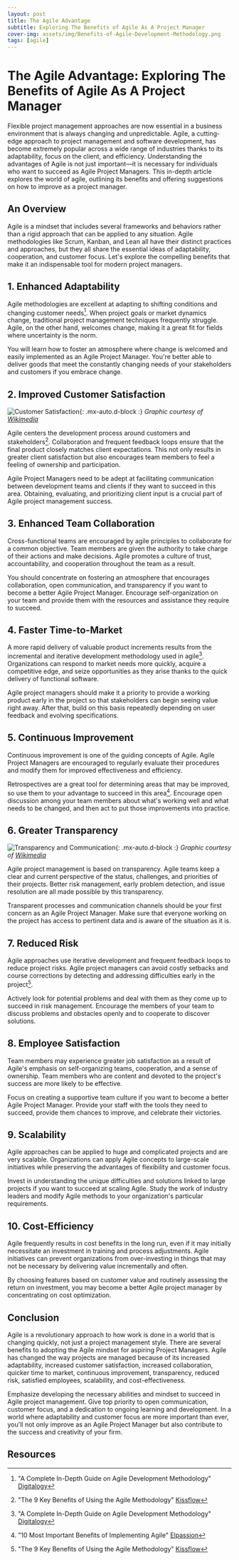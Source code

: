 ```yaml
---
layout: post
title: The Agile Advantage
subtitle: Exploring The Benefits of Agile As A Project Manager
cover-img: assets/img/Benefits-of-Agile-Development-Methodology.png
tags: [agile]
---
```


# The Agile Advantage: Exploring The Benefits of Agile As A Project Manager

Flexible project management approaches are now essential in a business environment that is always changing and unpredictable. Agile, a cutting-edge approach to project management and software development, has become extremely popular across a wide range of industries thanks to its adaptability, focus on the client, and efficiency. Understanding the advantages of Agile is not just important—it is necessary for individuals who want to succeed as Agile Project Managers. This in-depth article explores the world of agile, outlining its benefits and offering suggestions on how to improve as a project manager.

## An Overview

Agile is a mindset that includes several frameworks and behaviors rather than a rigid approach that can be applied to any situation. Agile methodologies like Scrum, Kanban, and Lean all have their distinct practices and approaches, but they all share the essential ideas of adaptability, cooperation, and customer focus. Let's explore the compelling benefits that make it an indispensable tool for modern project managers.

## 1. Enhanced Adaptability

Agile methodologies are excellent at adapting to shifting conditions and changing customer needs[^2]. When project goals or market dynamics change, traditional project management techniques frequently struggle. Agile, on the other hand, welcomes change, making it a great fit for fields where uncertainty is the norm.

You will learn how to foster an atmosphere where change is welcomed and easily implemented as an Agile Project Manager. You're better able to deliver goods that meet the constantly changing needs of your stakeholders and customers if you embrace change.

## 2. Improved Customer Satisfaction

![Customer Satisfaction](/agile-blog/assets/img/Customer-Satisfaction.png){: .mx-auto.d-block :}
*Graphic courtesy of [Wikimedia](https://commons.wikimedia.org/wiki/File:Customer_Satisfaction.png)*

Agile centers the development process around customers and stakeholders[^1]. Collaboration and frequent feedback loops ensure that the final product closely matches client expectations. This not only results in greater client satisfaction but also encourages team members to feel a feeling of ownership and participation.

Agile Project Managers need to be adept at facilitating communication between development teams and clients if they want to succeed in this area. Obtaining, evaluating, and prioritizing client input is a crucial part of Agile project management success.

## 3. Enhanced Team Collaboration

Cross-functional teams are encouraged by agile principles to collaborate for a common objective. Team members are given the authority to take charge of their actions and make decisions. Agile promotes a culture of trust, accountability, and cooperation throughout the team as a result.

You should concentrate on fostering an atmosphere that encourages collaboration, open communication, and transparency if you want to become a better Agile Project Manager. Encourage self-organization on your team and provide them with the resources and assistance they require to succeed.

## 4. Faster Time-to-Market

A more rapid delivery of valuable product increments results from the incremental and iterative development methodology used in agile[^2]. Organizations can respond to market needs more quickly, acquire a competitive edge, and seize opportunities as they arise thanks to the quick delivery of functional software.

Agile project managers should make it a priority to provide a working product early in the project so that stakeholders can begin seeing value right away. After that, build on this basis repeatedly depending on user feedback and evolving specifications.

## 5. Continuous Improvement

Continuous improvement is one of the guiding concepts of Agile. Agile Project Managers are encouraged to regularly evaluate their procedures and modify them for improved effectiveness and efficiency.

Retrospectives are a great tool for determining areas that may be improved, so use them to your advantage to succeed in this area[^3]. Encourage open discussion among your team members about what's working well and what needs to be changed, and then act to put those improvements into practice.

## 6. Greater Transparency

![Transparency and Communication](/agile-blog/assets/img/Business-Communication.jpg){: .mx-auto.d-block :}
*Graphic courtesy of [Wikimedia](https://commons.wikimedia.org/wiki/File:Ghozt_Tramp_-_Business_Communication_Duplicat_model.jpg)*

Agile project management is based on transparency. Agile teams keep a clear and current perspective of the status, challenges, and priorities of their projects. Better risk management, early problem detection, and issue resolution are all made possible by this transparency.

Transparent processes and communication channels should be your first concern as an Agile Project Manager. Make sure that everyone working on the project has access to pertinent data and is aware of the situation as it is.

## 7. Reduced Risk

Agile approaches use iterative development and frequent feedback loops to reduce project risks. Agile project managers can avoid costly setbacks and course corrections by detecting and addressing difficulties early in the project[^1].

Actively look for potential problems and deal with them as they come up to succeed in risk management. Encourage the members of your team to discuss problems and obstacles openly and to cooperate to discover solutions.

## 8. Employee Satisfaction

Team members may experience greater job satisfaction as a result of Agile's emphasis on self-organizing teams, cooperation, and a sense of ownership. Team members who are content and devoted to the project's success are more likely to be effective.

Focus on creating a supportive team culture if you want to become a better Agile Project Manager. Provide your staff with the tools they need to succeed, provide them chances to improve, and celebrate their victories.

## 9. Scalability

Agile approaches can be applied to huge and complicated projects and are very scalable. Organizations can apply Agile concepts to large-scale initiatives while preserving the advantages of flexibility and customer focus.

Invest in understanding the unique difficulties and solutions linked to large projects if you want to succeed at scaling Agile. Study the work of industry leaders and modify Agile methods to your organization's particular requirements.

## 10. Cost-Efficiency

Agile frequently results in cost benefits in the long run, even if it may initially necessitate an investment in training and process adjustments. Agile initiatives can prevent organizations from over-investing in things that may not be necessary by delivering value incrementally and often.

By choosing features based on customer value and routinely assessing the return on investment, you may become a better Agile project manager by concentrating on cost optimization.

## Conclusion

Agile is a revolutionary approach to how work is done in a world that is changing quickly, not just a project management style. There are several benefits to adopting the Agile mindset for aspiring Project Managers. Agile has changed the way projects are managed because of its increased adaptability, increased customer satisfaction, increased collaboration, quicker time to market, continuous improvement, transparency, reduced risk, satisfied employees, scalability, and cost-effectiveness.

Emphasize developing the necessary abilities and mindset to succeed in Agile project management. Give top priority to open communication, customer focus, and a dedication to ongoing learning and development. In a world where adaptability and customer focus are more important than ever, you'll not only improve as an Agile Project Manager but also contribute to the success and creativity of your firm.

## Resources
[^1]: "The 9 Key Benefits of Using the Agile Methodology" [Kissflow](https://kissflow.com/project/agile/benefits-of-agile/)
[^2]: "A Complete In-Depth Guide on Agile Development Methodology" [Digitalogy](https://blog.digitalogy.co/a-complete-in-depth-guide-on-agile-development-methodology/)
[^3]: "10 Most Important Benefits of Implementing Agile" [Elpassion](https://www.elpassion.com/blog/10-benefits-of-agile)